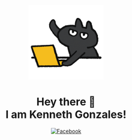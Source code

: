 <!-- Updated README.md 🎉  -->
<div id="header" align="center">
  <img src="giphy.gif" height="200" width="auto">
  <h1>Hey there 👋
  <br>I am Kenneth Gonzales!
  </h1>

  [![Facebook](https://img.shields.io/badge/-Facebook-1877F2?style=flat-square&logo=Facebook&logoColor=white)](https://www.facebook.com/mr.gonzaleskenneth)

</div>

